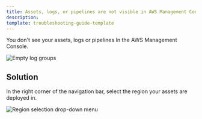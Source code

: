 ```yaml
---
title: Assets, logs, or pipelines are not visible in AWS Management Console
description:
template: troubleshooting-guide-template
---
```




You don't see your assets, logs or pipelines In the AWS Management Console.

![Empty log groups](https://spryker.s3.eu-central-1.amazonaws.com/cloud-docs/Spryker+Cloud/Troubleshooting/empty-log-groups.png)

## Solution

In the right corner of the navigation bar, select the region your assets are deployed in.

![Region selection drop-down menu](https://spryker.s3.eu-central-1.amazonaws.com/cloud-docs/Spryker+Cloud/Troubleshooting/region-selection-drop-down.png)
